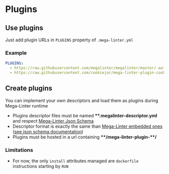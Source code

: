 <!-- markdownlint-disable MD013 -->
<!-- Generated by .automation/build.py, please do not update manually -->
<!-- plugins-section-start -->

# Plugins

## Use plugins

Just add plugin URLs in `PLUGINS` property of `.mega-linter.yml`

### Example

```yaml
PLUGINS:
  - https://raw.githubusercontent.com/megalinter/megalinter/master/.automation/test/mega-linter-plugin-test/test.megalinter-descriptor.yml
  - https://raw.githubusercontent.com/cookiejar/mega-linter-plugin-cookietemple/master/cookietemple.megalinter-descriptor.yml
```

## Create plugins

You can implement your own descriptors and load them as plugins during Mega-Linter runtime

- Plugins descriptor files must be named **\*\*.megalinter-descriptor.yml** and respect [Mega-Linter Json Schema](https://github.com/megalinter/megalinter/blob/main/megalinter/descriptors/schemas/megalinter-descriptor.jsonschema.json)
- Descriptor format is exactly the same than [Mega-Linter embedded ones](https://github.com/megalinter/megalinter/tree/main/megalinter/descriptors) ([see json schema documentation](https://megalinter.github.io/json-schemas/descriptor.html))
- Plugins must be hosted in a url containing **\*\*/mega-linter-plugin-\*\*/**

### Limitations

- For now, the only `install` attributes managed are `dockerfile` instructions starting by `RUN`

<!-- plugins-section-end -->
